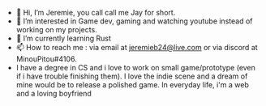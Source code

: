 - 👋 Hi, I’m Jeremie, you call call me Jay for short.
- 👀 I’m interested in Game dev, gaming and watching youtube instead of working on my projects.
- 🌱 I’m currently learning Rust
- 📫 How to reach me : via email at jeremieb24@live.com or via discord at MinouPitou#4106.
- I have a degree in CS and i love to work on small game/prototype (even if i have trouble finishing them). I love the indie scene and a dream of mine would be to release a polished game. In everyday life, i'm a web and a loving boyfriend

<!---
jeremieb24/jeremieb24 is a ✨ special ✨ repository because its `README.md` (this file) appears on your GitHub profile.
You can click the Preview link to take a look at your changes.
--->
